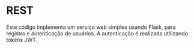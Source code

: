 # REST

Este código implementa um serviço web simples usando Flask, para registro e autenticação de usuários. 
A autenticação é realizada utilizando tokens JWT.
